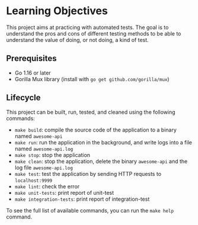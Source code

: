 # Learning Objectives

This project aims at practicing with automated tests. The goal is to understand the pros and cons of different testing methods to be able to understand the value of doing, or not doing, a kind of test.

## Prerequisites
- Go 1.16 or later
- Gorilla Mux library (install with `go get github.com/gorilla/mux`)

## Lifecycle

This project can be built, run, tested, and cleaned using the following commands:

- `make build`: compile the source code of the application to a binary named `awesome-api`
- `make run`: run the application in the background, and write logs into a file named `awesome-api.log`
- `make stop`: stop the application
- `make clean`: stop the application, delete the binary `awesome-api` and the log file `awesome-api.log`
- `make test`: test the application by sending HTTP requests to `localhost:9999`
- `make lint`: check the error
- `make unit-tests`: print report of unit-test
- `make integration-tests`: print report of integration-test

To see the full list of available commands, you can run the `make help` command. 